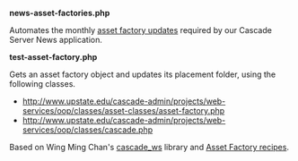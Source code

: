 **news-asset-factories.php**

Automates the monthly [asset factory updates](https://github.com/espanae/Cascade-News/wiki/Maintenance) required by our Cascade Server News application.

**test-asset-factory.php**

Gets an asset factory object and updates its placement folder, using the following classes.

  * http://www.upstate.edu/cascade-admin/projects/web-services/oop/classes/asset-classes/asset-factory.php
  * http://www.upstate.edu/cascade-admin/projects/web-services/oop/classes/cascade.php

Based on Wing Ming Chan's [cascade_ws](http://www.upstate.edu/cascade-admin/projects/web-services/index.php) library and [Asset Factory recipes](http://www.upstate.edu/cascade-admin/projects/web-services/oop/recipes/asset-factory-recipes.php).